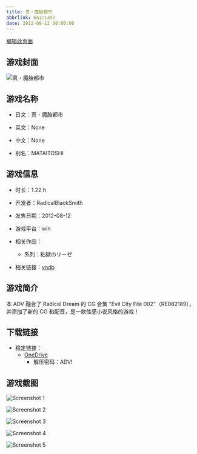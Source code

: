 ```yaml
---
title: 真・魔胎都市
abbrlink: 6a1c1397
date: 2012-08-12 00:00:00
---
```

[编辑此页面](https://github.com/ACG-3/ADV3-source/blob/main/source/_posts/games/%E7%9C%9F%E3%83%BB%E9%AD%94%E8%83%8E%E9%83%BD%E5%B8%82.md)

## 游戏封面

![真・魔胎都市](https://pan.timero.xyz/onedrive/img_lib_001/%E7%9C%9F%E3%83%BB%E9%AD%94%E8%83%8E%E9%83%BD%E5%B8%82_cover.avif)


## 游戏名称

- 日文：真・魔胎都市
- 英文：None
- 中文：None

- 别名：MATAITOSHI


## 游戏信息

- 时长：1.22 h
- 开发者：RadicalBlackSmith
- 发售日期：2012-08-12
- 游戏平台：win
- 相关作品：
   - 系列：粘獄のリーゼ

- 相关链接：[vndb](https://vndb.org/v18608)


## 游戏简介

本 ADV 融合了 Radical Dream 的 CG 合集 "Evil City File 002"（RE082189），并添加了新的 CG 和配音，是一款性感小说风格的游戏！




## 下载链接

- 稳定链接：
    - [OneDrive](https://pan.timero.xyz/onedrive/adv_lib_001/%E7%9C%9F%E3%83%BB%E9%AD%94%E8%83%8E%E9%83%BD%E5%B8%82)
        - 解压密码：ADV!



## 游戏截图


![Screenshot 1](https://pan.timero.xyz/onedrive/img_lib_001/%E7%9C%9F%E3%83%BB%E9%AD%94%E8%83%8E%E9%83%BD%E5%B8%82_Screenshot_1.avif)

![Screenshot 2](https://pan.timero.xyz/onedrive/img_lib_001/%E7%9C%9F%E3%83%BB%E9%AD%94%E8%83%8E%E9%83%BD%E5%B8%82_Screenshot_2.avif)

![Screenshot 3](https://pan.timero.xyz/onedrive/img_lib_001/%E7%9C%9F%E3%83%BB%E9%AD%94%E8%83%8E%E9%83%BD%E5%B8%82_Screenshot_3.avif)

![Screenshot 4](https://pan.timero.xyz/onedrive/img_lib_001/%E7%9C%9F%E3%83%BB%E9%AD%94%E8%83%8E%E9%83%BD%E5%B8%82_Screenshot_4.avif)

![Screenshot 5](https://pan.timero.xyz/onedrive/img_lib_001/%E7%9C%9F%E3%83%BB%E9%AD%94%E8%83%8E%E9%83%BD%E5%B8%82_Screenshot_5.avif)

